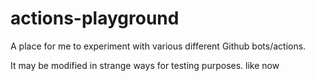 # actions-playground
A place for me to experiment with various different Github bots/actions.

It may be modified in strange ways for testing purposes. like now
